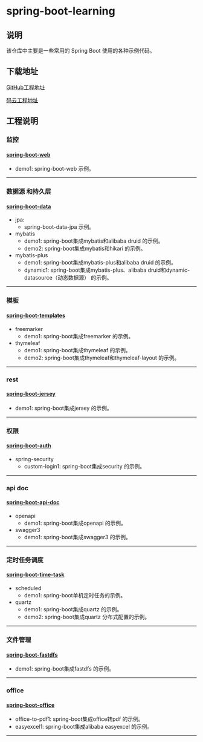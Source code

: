 # spring-boot-learning
## 说明

该仓库中主要是一些常用的 Spring Boot 使用的各种示例代码。

## 下载地址

  [GitHub工程地址](https://github.com/glacier0315/spring-boot-learning)

  [码云工程地址](https://gitee.com/glacier0315/spring-boot-learning.git)

## 工程说明
### 监控
#### [spring-boot-web](https://github.com/glacier0315/spring-boot-learning/tree/master/spring-boot-web)
* demo1: spring-boot-web 示例。
***

### 数据源 和持久层
#### [spring-boot-data](https://github.com/glacier0315/spring-boot-learning/tree/master/spring-boot-data)
* jpa: 
    * spring-boot-data-jpa 示例。
* mybatis
    * demo1: spring-boot集成mybatis和alibaba druid 的示例。
    * demo2: spring-boot集成mybatis和hikari 的示例。
* mybatis-plus
    * demo1: spring-boot集成mybatis-plus和alibaba druid 的示例。
    * dynamic1: spring-boot集成mybatis-plus、alibaba druid和dynamic-datasource（动态数据源） 的示例。
***

### 模板
#### [spring-boot-templates](https://github.com/glacier0315/spring-boot-learning/tree/master/spring-boot-templates)
* freemarker
    * demo1: spring-boot集成freemarker 的示例。
* thymeleaf
    * demo1: spring-boot集成thymeleaf 的示例。
    * demo2: spring-boot集成thymeleaf和thymeleaf-layout 的示例。
***

### rest
#### [spring-boot-jersey](https://github.com/glacier0315/spring-boot-learning/tree/master/spring-boot-jersey)
* demo1: spring-boot集成jersey 的示例。
***

### 权限
#### [spring-boot-auth](https://github.com/glacier0315/spring-boot-learning/tree/master/spring-boot-auth)
* spring-security
    * custom-login1: spring-boot集成security 的示例。
***

### api doc
#### [spring-boot-api-doc](https://github.com/glacier0315/spring-boot-learning/tree/master/spring-boot-api-doc)
* openapi
    * demo1: spring-boot集成openapi 的示例。
* swagger3
    * demo1: spring-boot集成swagger3 的示例。
***

### 定时任务调度
#### [spring-boot-time-task](https://github.com/glacier0315/spring-boot-learning/tree/master/spring-boot-time-task)
* scheduled
    * demo1: spring-boot单机定时任务的示例。
* quartz
    * demo1: spring-boot集成quartz 的示例。
    * demo2: spring-boot集成quartz 分布式配置的示例。
***

### 文件管理
#### [spring-boot-fastdfs](https://github.com/glacier0315/spring-boot-learning/tree/master/spring-boot-fastdfs)
* demo1: spring-boot集成fastdfs 的示例。
***

### office
#### [spring-boot-office](https://github.com/glacier0315/spring-boot-learning/tree/master/spring-boot-office)
* office-to-pdf1: spring-boot集成office转pdf 的示例。
* easyexcel1: spring-boot集成alibaba easyexcel 的示例。
***
